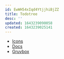 ```yaml
---
id: EwWH54xIqd4YtjjhiBjZZ
title: Todotree
desc: ''
updated: 1643239090058
created: 1643239025141
---
```


- [Icons][1]
- [Docs][2]
- [Gruvbox][3]

[1]: https://primer.style/octicons/
[2]: https://marketplace.visualstudio.com/items?itemName=Gruntfuggly.todo-tree
[3]: https://github.com/morhetz/gruvbox

